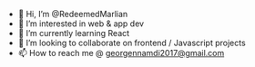 - 👋 Hi, I’m @RedeemedMarlian
- 👀 I’m interested in web & app dev
- 🌱 I’m currently learning React
- 💞️ I’m looking to collaborate on frontend / Javascript projects
- 📫 How to reach me @ georgennamdi2017@gmail.com 

<!---
RedeemedMarlian/RedeemedMarlian is a ✨ special ✨ repository because its `README.md` (this file) appears on your GitHub profile.
You can click the Preview link to take a look at your changes.
--->
